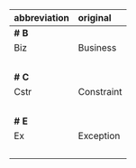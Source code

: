 abbreviation | original
:--- | :---
**# B** |
Biz | Business
&nbsp;|
**# C** |
Cstr | Constraint
&nbsp;|
**# E** |
Ex | Exception
&nbsp;|